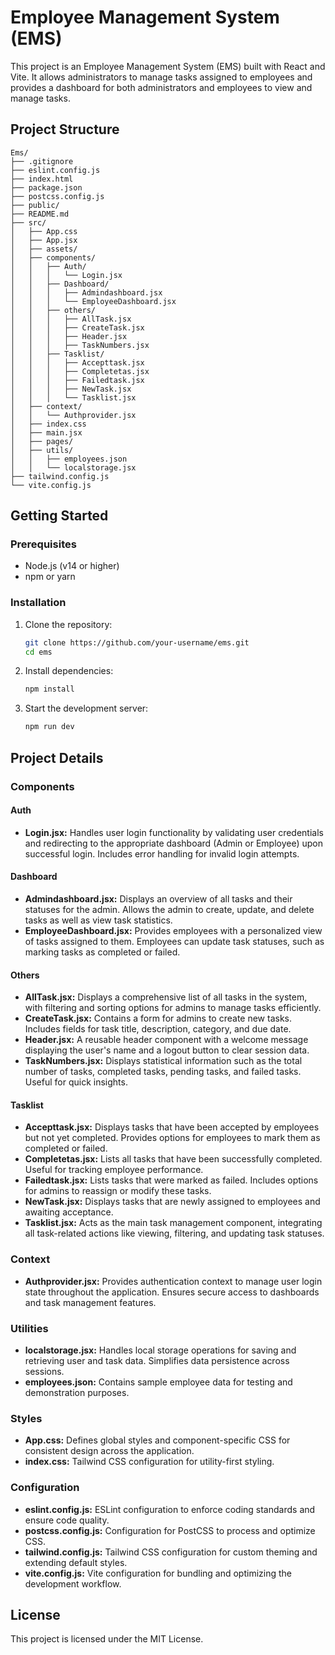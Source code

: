 # Employee Management System (EMS)

This project is an Employee Management System (EMS) built with React and Vite. It allows administrators to manage tasks assigned to employees and provides a dashboard for both administrators and employees to view and manage tasks.

## Project Structure
```
Ems/
├── .gitignore
├── eslint.config.js
├── index.html
├── package.json
├── postcss.config.js
├── public/
├── README.md
├── src/
│   ├── App.css
│   ├── App.jsx
│   ├── assets/
│   ├── components/
│   │   ├── Auth/
│   │   │   └── Login.jsx
│   │   ├── Dashboard/
│   │   │   ├── Admindashboard.jsx
│   │   │   └── EmployeeDashboard.jsx
│   │   ├── others/
│   │   │   ├── AllTask.jsx
│   │   │   ├── CreateTask.jsx
│   │   │   ├── Header.jsx
│   │   │   ├── TaskNumbers.jsx
│   │   ├── Tasklist/
│   │   │   ├── Accepttask.jsx
│   │   │   ├── Completetas.jsx
│   │   │   ├── Failedtask.jsx
│   │   │   ├── NewTask.jsx
│   │   │   └── Tasklist.jsx
│   ├── context/
│   │   └── Authprovider.jsx
│   ├── index.css
│   ├── main.jsx
│   ├── pages/
│   ├── utils/
│   │   ├── employees.json
│   │   └── localstorage.jsx
├── tailwind.config.js
└── vite.config.js
```

## Getting Started

### Prerequisites

- Node.js (v14 or higher)
- npm or yarn

### Installation

1. Clone the repository:
   ```sh
   git clone https://github.com/your-username/ems.git
   cd ems
   ```
2. Install dependencies:
   ```sh
   npm install
   ```
3. Start the development server:
   ```sh
   npm run dev
   ```

## Project Details

### Components

#### Auth
- **Login.jsx:** Handles user login functionality by validating user credentials and redirecting to the appropriate dashboard (Admin or Employee) upon successful login. Includes error handling for invalid login attempts.

#### Dashboard
- **Admindashboard.jsx:** Displays an overview of all tasks and their statuses for the admin. Allows the admin to create, update, and delete tasks as well as view task statistics.
- **EmployeeDashboard.jsx:** Provides employees with a personalized view of tasks assigned to them. Employees can update task statuses, such as marking tasks as completed or failed.

#### Others
- **AllTask.jsx:** Displays a comprehensive list of all tasks in the system, with filtering and sorting options for admins to manage tasks efficiently.
- **CreateTask.jsx:** Contains a form for admins to create new tasks. Includes fields for task title, description, category, and due date.
- **Header.jsx:** A reusable header component with a welcome message displaying the user's name and a logout button to clear session data.
- **TaskNumbers.jsx:** Displays statistical information such as the total number of tasks, completed tasks, pending tasks, and failed tasks. Useful for quick insights.

#### Tasklist
- **Accepttask.jsx:** Displays tasks that have been accepted by employees but not yet completed. Provides options for employees to mark them as completed or failed.
- **Completetas.jsx:** Lists all tasks that have been successfully completed. Useful for tracking employee performance.
- **Failedtask.jsx:** Lists tasks that were marked as failed. Includes options for admins to reassign or modify these tasks.
- **NewTask.jsx:** Displays tasks that are newly assigned to employees and awaiting acceptance.
- **Tasklist.jsx:** Acts as the main task management component, integrating all task-related actions like viewing, filtering, and updating task statuses.

### Context
- **Authprovider.jsx:** Provides authentication context to manage user login state throughout the application. Ensures secure access to dashboards and task management features.

### Utilities
- **localstorage.jsx:** Handles local storage operations for saving and retrieving user and task data. Simplifies data persistence across sessions.
- **employees.json:** Contains sample employee data for testing and demonstration purposes.

### Styles
- **App.css:** Defines global styles and component-specific CSS for consistent design across the application.
- **index.css:** Tailwind CSS configuration for utility-first styling.

### Configuration
- **eslint.config.js:** ESLint configuration to enforce coding standards and ensure code quality.
- **postcss.config.js:** Configuration for PostCSS to process and optimize CSS.
- **tailwind.config.js:** Tailwind CSS configuration for custom theming and extending default styles.
- **vite.config.js:** Vite configuration for bundling and optimizing the development workflow.

## License
This project is licensed under the MIT License.

